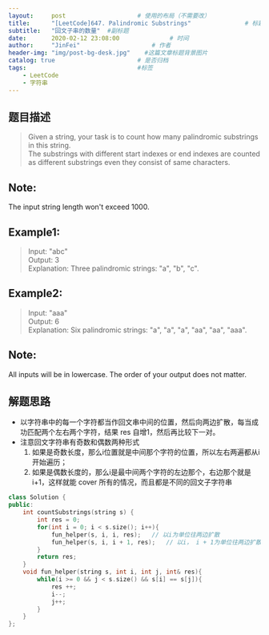 ```yaml
---
layout:     post                    # 使用的布局（不需要改） 
title:      "[LeetCode]647. Palindromic Substrings"               # 标题  
subtitle:   "回文子串的数量"  #副标题 
date:       2020-02-12 23:08:00              # 时间 
author:     "JinFei"                    # 作者 
header-img: "img/post-bg-desk.jpg"    #这篇文章标题背景图片 
catalog: true                       # 是否归档 
tags:                               #标签     
    - LeetCode 
    - 字符串
---
```


## 题目描述
> Given a string, your task is to count how many palindromic substrings in this string. <br>
The substrings with different start indexes or end indexes are counted as different substrings even they consist of same characters.

## Note: 
The input string length won't exceed 1000. <br>

## Example1:
 
> Input: "abc" <br>
Output: 3 <br>
Explanation: Three palindromic strings: "a", "b", "c".

## Example2:
 
> Input: "aaa" <br>
Output: 6 <br>
Explanation: Six palindromic strings: "a", "a", "a", "aa", "aa", "aaa".

## Note:

All inputs will be in lowercase.
The order of your output does not matter.


## 解题思路
- 以字符串中的每一个字符都当作回文串中间的位置，然后向两边扩散，每当成功匹配两个左右两个字符，结果 res 自增1，然后再比较下一对。
- 注意回文字符串有奇数和偶数两种形式
  1. 如果是奇数长度，那么i位置就是中间那个字符的位置，所以左右两遍都从i开始遍历；
  2. 如果是偶数长度的，那么i是最中间两个字符的左边那个，右边那个就是 i+1，这样就能 cover 所有的情况，而且都是不同的回文子字符串
   
```C++
class Solution {
public:
    int countSubstrings(string s) {
        int res = 0;
        for(int i = 0; i < s.size(); i++){
            fun_helper(s, i, i, res);   // 以i为单位往两边扩散
            fun_helper(s, i, i + 1, res);   // 以i， i + 1为单位往两边扩散
        }
        return res;
    }
    void fun_helper(string s, int i, int j, int& res){
        while(i >= 0 && j < s.size() && s[i] == s[j]){
            res ++;
            i--;
            j++;
        }
    }
};
```
